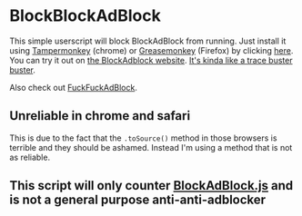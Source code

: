 BlockBlockAdBlock
=================

This simple userscript will block BlockAdBlock from running. Just install it using [Tampermonkey][tampermonkey] 
(chrome) or [Greasemonkey][greasemonkey] (Firefox) by clicking [here][raw]. You can try it out on 
[the BlockAdblock website][blockadblock]. [It's kinda like a trace buster buster][tracebusterbuster].

Also check out [FuckFuckAdBlock][FuckFuckAdBlock].

## Unreliable in chrome and safari
This is due to the fact that the `.toSource()` method in those browsers is terrible and they should be ashamed. Instead
I'm using a method that is not as reliable.

## This script will only counter [BlockAdBlock.js][blockadblock] and is not a general purpose anti-anti-adblocker


[blockadblock]: https://blockadblock.com
[tracebusterbuster]: http://www.youtube.com/watch?v=Iw3G80bplTg
[tampermonkey]: https://chrome.google.com/webstore/detail/tampermonkey/dhdgffkkebhmkfjojejmpbldmpobfkfo
[greasemonkey]: https://addons.mozilla.org/nl/firefox/addon/greasemonkey/
[raw]: https://github.com/Mechazawa/BlockBlockAdBlock/raw/master/blockblockadblock.user.js
[fuckfuckadblock]: https://github.com/Mechazawa/FuckFuckAdBlock
